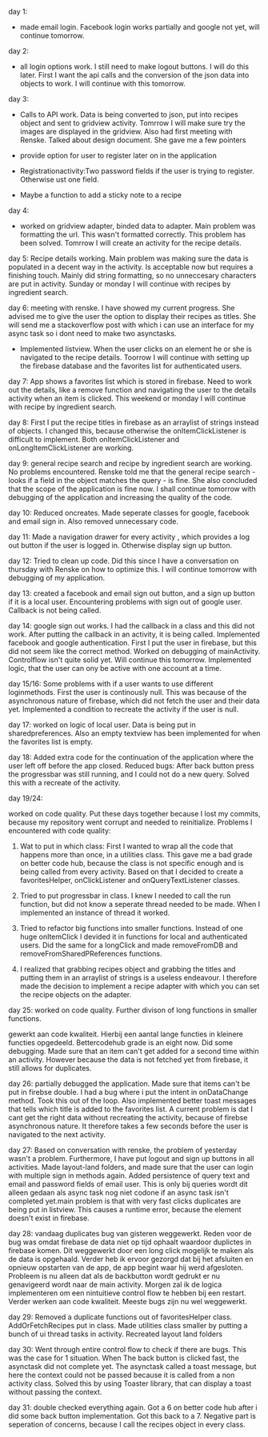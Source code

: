 day 1: 
- made email login. Facebook login works partially and google not yet, will continue tomorrow. 

day 2: 
- all login options work. I still need to make logout buttons. I will do this later. First I want the api calls and the conversion of the json data into objects to work. I will continue with this tomorrow.

day 3: 
- Calls to API work. Data is being converted to json, put into recipes object and sent to gridview activity. Tomrrow I will make sure try the images are displayed in the gridview. Also had first meeting with Renske. Talked about design document. She gave me a few pointers

-	provide option for user to register later on in the application
- Registrationactivity:Two password fields if the user is trying to register. Otherwise ust one field. 
-	Maybe a function to add a sticky note to a recipe

day 4:

- worked on gridview adapter, binded data to adapter. Main problem was formatting the url. This wasn't formatted correctly. This problem has been solved. Tomrrow I will create an activity for the recipe details.

day 5: Recipe details working. Main problem was making sure the data is populated in a decent way in the activity. Is acceptable now but requires a finishing touch. Mainly did string formatting, so no unneccesary characters are put in activity. Sunday or monday I will continue with recipes by ingredient search. 

day 6: meeting with renske. I have showed my current progress. She advised me to give the user the option to display their recipes as titles. She will send me a stackoverflow post with which i can use an interface for my async task so i dont need to make two asynctasks. 

- Implemented listview. When the user clicks on an element he or she is navigated to the recipe details. Toorrow I will continue with setting up the firebase database and the favorites list for authenticated users. 

day 7: App shows a favorites list which is stored in firebase. Need to work out the details, like a remove function and navigating the user to the details activity when an item is clicked. This weekend or monday I will continue with recipe by ingredient search.


day 8: First I put the recipe titles in firebase as an arraylist of strings instead of objects. I changed this, because otherwise the onItemClickListener is difficult to implement. Both onItemClickListener and onLongItemClickListener are working. 


day 9: general recipe search and recipe by ingredient search are working. No problems encountered. Renske told me that the general recipe search - looks if a field in the object matches the query - is fine. She also concluded that the scope of the application is fine now. I shall continue tomorrow with debugging of the application and increasing the quality of the code. 


day 10: Reduced oncreates. Made seperate classes for google, facebook and email sign in. Also removed unnecessary code. 


day 11: Made a navigation drawer for every activity , which provides a log out button if the user is logged in. Otherwise display sign up button. 

day 12: Tried to clean up code. Did this since I have a conversation on thursday with Renske on how to optimize this. I will continue tomorrow with debugging of my application.
 

day 13: created a facebook and email sign out button, and a sign up button if it is a local user. Encountering problems with sign out of google user. Callback is not being called. 


day 14: google sign out works. I had the callback in a class and this did not work. After putting the callback in an activity, it is being called. Implemented facebook and google authentication. First I put the user in firebase, but this did not seem like the correct method. Worked on debugging of mainActivity. Controlflow isn't quite solid yet. Will continue this tomorrow. Implemented logic, that the user can ony be active with one account at a time. 


day 15/16: Some problems with if a user wants to use different loginmethods. First the user is continously null. This was because of the asynchronous nature of firebase, which did not fetch the user and their data yet. Implemented a condition to recreate the activity if the user is null.

day 17: worked on logic of local user. Data is being put in sharedpreferences. Also an empty textview has been implemented for when the favorites list is empty. 

day 18: Added extra code for the continuation of the application where the user left off before the app closed. Reduced bugs: After back button press the progressbar was still running, and I could not do a new query. Solved this with a recreate of the activity. 


day 19/24:

worked on code quality. Put these days together because I lost my commits, because my repository went corrupt and needed to reinitialize. Problems I encountered with code quality:

1. Wat to put in which class: First I wanted to wrap all the code that happens more than once, in a utilities class. This gave me a bad grade on better code hub, because the class is not specific enough and is being called from every activity. Based on that I decided to create a favoritesHelper, onClickListener and onQueryTextListener classes. 

2. Tried to put progressbar in class. I knew I needed to call the run function, but did not know a seperate thread needed to be made. When I implemented an instance of thread it worked. 


3. Tried to refactor big functions into smaller functions. Instead of one huge onItemClick I devided it in functions for local and authenticated users. Did the same for a longClick and made removeFromDB and removeFromSharedPReferences functions. 


4. I realized that grabbing recipes object and grabbing the titles and putting them in an arraylist of strings is a useless endeavour. I therefore made the decision to implement a recipe adapter with which you can set the recipe objects on the adapter.

day 25: worked on code quality. Further divison of long functions in smaller functions. 

gewerkt aan code kwaliteit. Hierbij een aantal lange functies in kleinere functies opgedeeld. Bettercodehub grade is an eight now. Did some debugging. Made sure that an item can't get added for a second time within an activity. However because the data is not fetched yet from firebase, it still allows for duplicates. 


day 26: partially debugged the application. Made sure that items can't be put in firebse double. I had a bug where i put the intent in onDataChange method. Took this out of the loop. Also implemented better toast messages that tells which title is added to the favorites list. A current problem is dat I cant get the right data without recreating the activity, because of firebse asynchronous nature. It therefore takes a few seconds before the user is navigated to the next activity. 


day 27: Based on conversation with renske, the problem of yesterday wasn't a problem. Furthermore, I have put logout and sign up buttons in all activities. Made layout-land folders, and made sure that the user can login with multiple sign in methods again. Added persistence of query text and email and password fields of email user. This is only bij queries wordt dit alleen gedaan als async task nog niet codone if an async task isn't completed yet.main problem is that with very fast clicks duplicates are being put in listview. This causes a runtime error, because the element doesn't exist in firebase. 


day 28: vandaag duplicates bug van gisteren weggewerkt. Reden voor de bug was omdat firebase de data niet op tijd ophaalt waardoor duplictes in firebase komen. Dit weggewerkt door een long click mogelijk te maken als de data is opgehaald. Verder heb ik ervoor gezorgd dat bij het afsluiten en opnieuw opstarten van de app, de app begint waar hij werd afgesloten. Probleem is nu alleen dat als de backbutton wordt gedrukt er nu genavigeerd wordt naar de main activity. Morgen zal ik de logica implementeren om een nintuitieve control flow te hebben bij een restart. Verder werken aan code kwaliteit. Meeste bugs zijn nu wel weggewerkt. 

day 29: Removed a duplicate functions out of favoritesHelper class. AddOrFetchRecipes put in class. Made utilities class smaller by putting a bunch of ui thread tasks in activity. Recreated layout land folders

day 30: Went through entire control flow to check if there are bugs. This was the case for 1 situation. When The back button is clicked fast, the asynctask did not complete yet. The asynctask called a toast message, but here the context could not be passed because it is called from a non activity class. Solved this by using Toaster library, that can display a toast without passing the context. 


day 31: double checked everything again. Got a 6 on better code hub after i did some back button implementation. Got this back to a 7. Negative part is seperation of concerns, because I call the recipes object in every class. 

